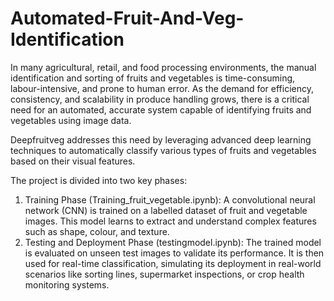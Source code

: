 # Automated-Fruit-And-Veg-Identification
In many agricultural, retail, and food processing environments, the manual identification and sorting of fruits and vegetables is time-consuming, labour-intensive, and prone to human error. As the demand for efficiency, consistency, and scalability in produce handling grows, there is a critical need for an automated, accurate system capable of identifying fruits and vegetables using image data.

Deepfruitveg addresses this need by leveraging advanced deep learning techniques to automatically classify various types of fruits and vegetables based on their visual features. 

The project is divided into two key phases:
1. Training Phase (Training_fruit_vegetable.ipynb): A convolutional neural network (CNN) is trained on a labelled dataset of fruit and vegetable images. This model learns to extract and understand complex features such as shape, colour, and texture.
2. Testing and Deployment Phase (testingmodel.ipynb): The trained model is evaluated on unseen test images to validate its performance. It is then used for real-time classification, simulating its deployment in real-world scenarios like sorting lines, supermarket inspections, or crop health monitoring systems.
